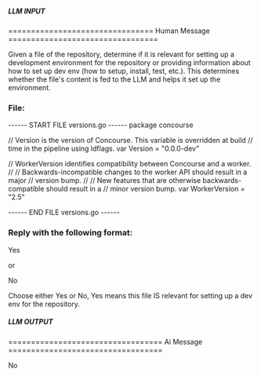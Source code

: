 ##### LLM INPUT #####
================================ Human Message =================================

Given a file of the repository, determine if it is relevant for setting up a development environment for the repository or providing information about how to set up dev env (how to setup, install, test, etc.). This determines whether the file's content is fed to the LLM and helps it set up the environment.

### File:
------ START FILE versions.go ------
package concourse

// Version is the version of Concourse. This variable is overridden at build
// time in the pipeline using ldflags.
var Version = "0.0.0-dev"

// WorkerVersion identifies compatibility between Concourse and a worker.
//
// Backwards-incompatible changes to the worker API should result in a major
// version bump.
//
// New features that are otherwise backwards-compatible should result in a
// minor version bump.
var WorkerVersion = "2.5"

------ END FILE versions.go ------

### Reply with the following format:

<rel>Yes</rel>

or

<rel>No</rel>

Choose either Yes or No, Yes means this file IS relevant for setting up a dev env for the repository.

##### LLM OUTPUT #####
================================== Ai Message ==================================

<rel>No</rel>